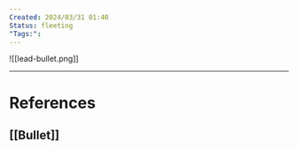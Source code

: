 ```yaml
---
Created: 2024/03/31 01:40
Status: fleeting
"Tags:":
---
```

![[lead-bullet.png]]

---
# References
## [[Bullet]]